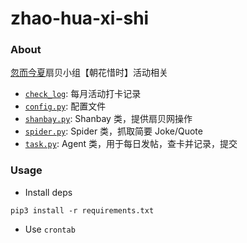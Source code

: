 # zhao-hua-xi-shi

### About
[忽而今夏](https://www.shanbay.com/team/detail/381970/)扇贝小组【朝花惜时】活动相关

- [`check_log`](./check_log): 每月活动打卡记录
- [`config.py`](./config.py): 配置文件
- [`shanbay.py`](./shanbay.py): Shanbay 类，提供扇贝网操作
- [`spider.py`](./spider.py): Spider 类，抓取简要 Joke/Quote
- [`task.py`](./task.py): Agent 类，用于每日发帖，查卡并记录，提交

### Usage

- Install deps
```
pip3 install -r requirements.txt
```
- Use `crontab`
